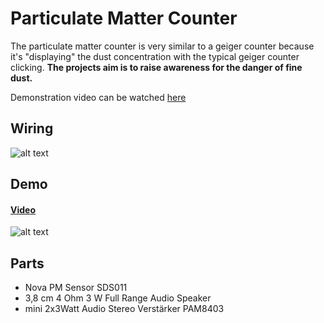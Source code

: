 # Particulate Matter  Counter

The particulate matter counter is very similar to a geiger counter because it's "displaying" the dust concentration with the typical geiger counter clicking.
**The projects aim is to raise awareness for the danger of fine dust.**

Demonstration video can be watched [here](media/demo.mp4)

## Wiring
![alt text](media/wiring.jpg)


## Demo
#### [Video](https://www.youtube.com/watch?v=XGAf6J_uTDw)

![alt text](media/demo.jpg)

## Parts

-  Nova PM Sensor SDS011
- 3,8 cm 4 Ohm 3 W Full Range Audio Speaker
- mini 2x3Watt Audio Stereo Verstärker PAM8403
